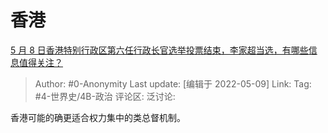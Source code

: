 # 香港
[5 月 8 日香港特别行政区第六任行政长官选举投票结束，李家超当选，有哪些信息值得关注？](https://www.zhihu.com/question/531825987/answer/2476750451)

> Author: #0-Anonymity
> Last update: [编辑于 2022-05-09]
> Link:
> Tag: #4-世界史/4B-政治
> 评论区:
> 泛讨论:

香港可能的确更适合权力集中的类总督机制。
